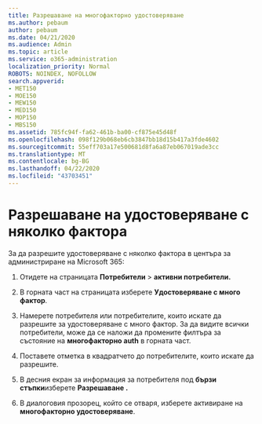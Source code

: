 ```yaml
---
title: Разрешаване на многофакторно удостоверяване
ms.author: pebaum
author: pebaum
ms.date: 04/21/2020
ms.audience: Admin
ms.topic: article
ms.service: o365-administration
localization_priority: Normal
ROBOTS: NOINDEX, NOFOLLOW
search.appverid:
- MET150
- MOE150
- MEW150
- MED150
- MOP150
- MBS150
ms.assetid: 785fc94f-fa62-461b-ba00-cf875e45d48f
ms.openlocfilehash: 098f129b068eb6cb3847bb18d15b417a3fde4602
ms.sourcegitcommit: 55eff703a17e500681d8fa6a87eb067019ade3cc
ms.translationtype: MT
ms.contentlocale: bg-BG
ms.lasthandoff: 04/22/2020
ms.locfileid: "43703451"
---
```

# <a name="enable-multi-factor-authentication"></a>Разрешаване на удостоверяване с няколко фактора

За да разрешите удостоверяване с няколко фактора в центъра за администриране на Microsoft 365:

1. Отидете на страницата **Потребители** \> **активни потребители.**
    
2. В горната част на страницата изберете **Удостоверяване с много фактор**. 
    
3. Намерете потребителя или потребителите, които искате да разрешите за удостоверяване с много фактор. За да видите всички потребители, може да се наложи да промените филтъра за състояние на **многофакторно auth** в горната част.
    
4. Поставете отметка в квадратчето до потребителите, които искате да разрешите.
    
5.  В десния екран за информация за потребителя под **бързи стъпки**изберете **Разрешаване .** 
    
6. В диалоговия прозорец, който се отваря, изберете активиране на **многофакторно удостоверяване**. 
    

